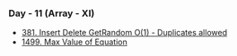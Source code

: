 ### Day - 11 (Array - XI)

-   [381. Insert Delete GetRandom O(1) - Duplicates allowed](./381_insertDeleteGetRandomO_1.md)
-   [1499. Max Value of Equation](./1499_maxValueOfEquation.md)
